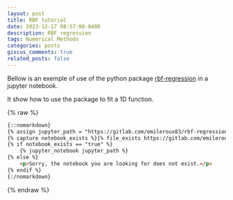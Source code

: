 ```yaml
---
layout: post
title: RBF tutorial 
date: 2023-12-17 08:57:00-0400
description: RBF regression 
tags: Numerical Methods
categories: posts
giscus_comments: true
related_posts: false
---
```


Bellow is an exemple of use of the python package [rbf-regression](https://gitlab.com/emileroux83/rbf-regression) in a jupyter notebook.

It show how to use the package to fit a 1D function.

{% raw %}

```html
{::nomarkdown}
{% assign jupyter_path = "https://gitlab.com/emileroux83/rbf-regression/-/blob/main/exemple/Exemple_1D.ipynb" | relative_url %}
{% capture notebook_exists %}{% file_exists https://gitlab.com/emileroux83/rbf-regression/-/blob/main/exemple/Exemple_1D.ipynb %}{% endcapture %}
{% if notebook_exists == "true" %}
    {% jupyter_notebook jupyter_path %}
{% else %}
    <p>Sorry, the notebook you are looking for does not exist.</p>
{% endif %}
{:/nomarkdown}
```

{% endraw %}

